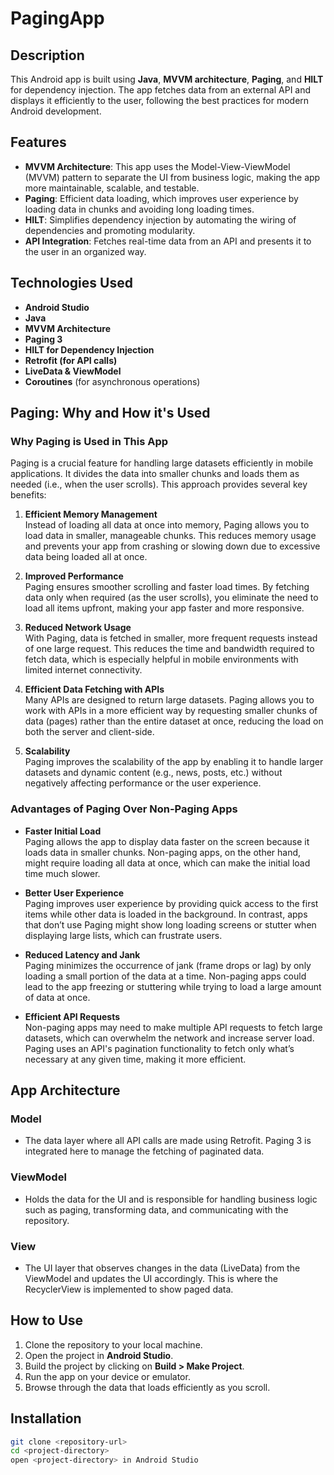 # PagingApp

## Description
This Android app is built using **Java**, **MVVM architecture**, **Paging**, and **HILT** for dependency injection. The app fetches data from an external API and displays it efficiently to the user, following the best practices for modern Android development.

## Features
- **MVVM Architecture**: This app uses the Model-View-ViewModel (MVVM) pattern to separate the UI from business logic, making the app more maintainable, scalable, and testable.
- **Paging**: Efficient data loading, which improves user experience by loading data in chunks and avoiding long loading times.
- **HILT**: Simplifies dependency injection by automating the wiring of dependencies and promoting modularity.
- **API Integration**: Fetches real-time data from an API and presents it to the user in an organized way.

## Technologies Used
- **Android Studio**
- **Java**
- **MVVM Architecture**
- **Paging 3**
- **HILT for Dependency Injection**
- **Retrofit (for API calls)**
- **LiveData & ViewModel**
- **Coroutines** (for asynchronous operations)

## Paging: Why and How it's Used

### Why Paging is Used in This App
Paging is a crucial feature for handling large datasets efficiently in mobile applications. It divides the data into smaller chunks and loads them as needed (i.e., when the user scrolls). This approach provides several key benefits:

1. **Efficient Memory Management**  
   Instead of loading all data at once into memory, Paging allows you to load data in smaller, manageable chunks. This reduces memory usage and prevents your app from crashing or slowing down due to excessive data being loaded all at once.

2. **Improved Performance**  
   Paging ensures smoother scrolling and faster load times. By fetching data only when required (as the user scrolls), you eliminate the need to load all items upfront, making your app faster and more responsive.

3. **Reduced Network Usage**  
   With Paging, data is fetched in smaller, more frequent requests instead of one large request. This reduces the time and bandwidth required to fetch data, which is especially helpful in mobile environments with limited internet connectivity.

4. **Efficient Data Fetching with APIs**  
   Many APIs are designed to return large datasets. Paging allows you to work with APIs in a more efficient way by requesting smaller chunks of data (pages) rather than the entire dataset at once, reducing the load on both the server and client-side.

5. **Scalability**  
   Paging improves the scalability of the app by enabling it to handle larger datasets and dynamic content (e.g., news, posts, etc.) without negatively affecting performance or the user experience.

### Advantages of Paging Over Non-Paging Apps
- **Faster Initial Load**  
   Paging allows the app to display data faster on the screen because it loads data in smaller chunks. Non-paging apps, on the other hand, might require loading all data at once, which can make the initial load time much slower.

- **Better User Experience**  
   Paging improves user experience by providing quick access to the first items while other data is loaded in the background. In contrast, apps that don’t use Paging might show long loading screens or stutter when displaying large lists, which can frustrate users.

- **Reduced Latency and Jank**  
   Paging minimizes the occurrence of jank (frame drops or lag) by only loading a small portion of the data at a time. Non-paging apps could lead to the app freezing or stuttering while trying to load a large amount of data at once.

- **Efficient API Requests**  
   Non-paging apps may need to make multiple API requests to fetch large datasets, which can overwhelm the network and increase server load. Paging uses an API's pagination functionality to fetch only what’s necessary at any given time, making it more efficient.

## App Architecture

### Model
- The data layer where all API calls are made using Retrofit. Paging 3 is integrated here to manage the fetching of paginated data.

### ViewModel
- Holds the data for the UI and is responsible for handling business logic such as paging, transforming data, and communicating with the repository.

### View
- The UI layer that observes changes in the data (LiveData) from the ViewModel and updates the UI accordingly. This is where the RecyclerView is implemented to show paged data.

## How to Use
1. Clone the repository to your local machine.
2. Open the project in **Android Studio**.
3. Build the project by clicking on **Build > Make Project**.
4. Run the app on your device or emulator.
5. Browse through the data that loads efficiently as you scroll.

## Installation
```bash
git clone <repository-url>
cd <project-directory>
open <project-directory> in Android Studio
